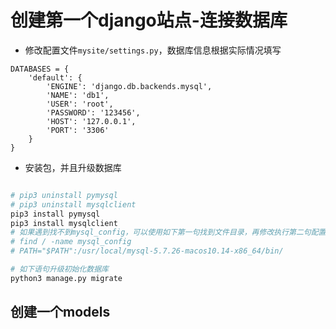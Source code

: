 # 创建第一个django站点-连接数据库


* 修改配置文件``mysite/settings.py``，数据库信息根据实际情况填写  
```PY 
DATABASES = {
    'default': {
        'ENGINE': 'django.db.backends.mysql',
        'NAME': 'db1',
        'USER': 'root',
        'PASSWORD': '123456',
        'HOST': '127.0.0.1',
        'PORT': '3306'
    }
}
```


* 安装包，并且升级数据库

```bash 

# pip3 uninstall pymysql
# pip3 uninstall mysqlclient
pip3 install pymysql
pip3 install mysqlclient
# 如果遇到找不到mysql_config，可以使用如下第一句找到文件目录，再修改执行第二句配置环境变量
# find / -name mysql_config
# PATH="$PATH":/usr/local/mysql-5.7.26-macos10.14-x86_64/bin/

# 如下语句升级初始化数据库 
python3 manage.py migrate

```

## 创建一个models 

